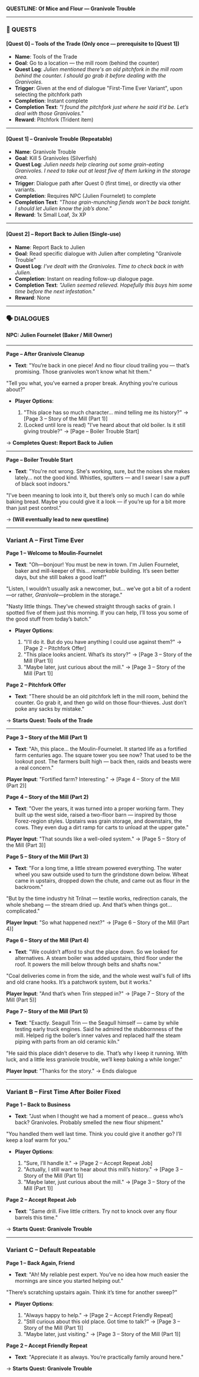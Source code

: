 **QUESTLINE: Of Mice and Flour — Granivole Trouble**

---

### 🎯 QUESTS

#### **\[Quest 0] – Tools of the Trade** (Only once — prerequisite to \[Quest 1])

* **Name**: Tools of the Trade
* **Goal**: Go to a location — the mill room (behind the counter)
* **Quest Log**: *Julien mentioned there's an old pitchfork in the mill room behind the counter. I should go grab it before dealing with the Granivoles.*
* **Trigger**: Given at the end of dialogue "First-Time Ever Variant", upon selecting the pitchfork path
* **Completion**: Instant complete
* **Completion Text**: *"I found the pitchfork just where he said it’d be. Let’s deal with those Granivoles."*
* **Reward**: Pitchfork (Trident item)

---

#### **\[Quest 1] – Granivole Trouble** (Repeatable)

* **Name**: Granivole Trouble
* **Goal**: Kill 5 Granivoles (Silverfish)
* **Quest Log**: *Julien needs help clearing out some grain-eating Granivoles. I need to take out at least five of them lurking in the storage area.*
* **Trigger**: Dialogue path after Quest 0 (first time), or directly via other variants.
* **Completion**: Requires NPC (Julien Fournelet) to complete
* **Completion Text**: *"Those grain-munching fiends won't be back tonight. I should let Julien know the job’s done."*
* **Reward**: 1x Small Loaf, 3x XP

---

#### **\[Quest 2] – Report Back to Julien** (Single-use)

* **Name**: Report Back to Julien
* **Goal**: Read specific dialogue with Julien after completing "Granivole Trouble"
* **Quest Log**: *I've dealt with the Granivoles. Time to check back in with Julien.*
* **Completion**: Instant on reading follow-up dialogue page.
* **Completion Text**: *"Julien seemed relieved. Hopefully this buys him some time before the next infestation."*
* **Reward**: None

---

### 🗣️ DIALOGUES

#### **NPC**: Julien Fournelet (Baker / Mill Owner)

---

**Page – After Granivole Cleanup**

* **Text**:
  "You’re back in one piece! And no flour cloud trailing you — that’s promising. Those granivoles won’t know what hit them."

"Tell you what, you’ve earned a proper break. Anything you're curious about?"

* **Player Options**:

  1. "This place has so much character... mind telling me its history?" → \[Page 3 – Story of the Mill (Part 1)]
  2. (Locked until lore is read) "I’ve heard about that old boiler. Is it still giving trouble?" → \[Page – Boiler Trouble Start]

→ **Completes Quest: Report Back to Julien**

---

**Page – Boiler Trouble Start**

* **Text**:
  "You're not wrong. She's working, sure, but the noises she makes lately... not the good kind. Whistles, sputters — and I swear I saw a puff of black soot indoors."

"I’ve been meaning to look into it, but there’s only so much I can do while baking bread. Maybe you could give it a look — if you’re up for a bit more than just pest control."

→ **(Will eventually lead to new questline)**

---

### Variant A – First Time Ever

**Page 1 – Welcome to Moulin-Fournelet**

* **Text**:
  "Oh—bonjour! You must be new in town. I'm Julien Fournelet, baker and mill-keeper of this... *remarkable* building. It’s seen better days, but she still bakes a good loaf!"

"Listen, I wouldn’t usually ask a newcomer, but... we’ve got a bit of a rodent—or rather, *Granivole*—problem in the storage."

"Nasty little things. They’ve chewed straight through sacks of grain. I spotted five of them just this morning. If you can help, I’ll toss you some of the good stuff from today’s batch."

* **Player Options**:

  1. "I'll do it. But do you have anything I could use against them?" → \[Page 2 – Pitchfork Offer]
  2. "This place looks ancient. What’s its story?" → \[Page 3 – Story of the Mill (Part 1)]
  3. "Maybe later, just curious about the mill." → \[Page 3 – Story of the Mill (Part 1)]

**Page 2 – Pitchfork Offer**

* **Text**:
  "There should be an old pitchfork left in the mill room, behind the counter. Go grab it, and then go wild on those flour-thieves. Just don’t poke any sacks by mistake."

→ **Starts Quest: Tools of the Trade**

---

**Page 3 – Story of the Mill (Part 1)**

* **Text**:
  "Ah, this place… the Moulin-Fournelet. It started life as a fortified farm centuries ago. The square tower you see now? That used to be the lookout post. The farmers built high — back then, raids and beasts were a real concern."

**Player Input**: "Fortified farm? Interesting." → \[Page 4 – Story of the Mill (Part 2)]

**Page 4 – Story of the Mill (Part 2)**

* **Text**:
  "Over the years, it was turned into a proper working farm. They built up the west side, raised a two-floor barn — inspired by those Forez-region styles. Upstairs was grain storage, and downstairs, the cows. They even dug a dirt ramp for carts to unload at the upper gate."

**Player Input**: "That sounds like a well-oiled system." → \[Page 5 – Story of the Mill (Part 3)]

**Page 5 – Story of the Mill (Part 3)**

* **Text**:
  "For a long time, a little stream powered everything. The water wheel you saw outside used to turn the grindstone down below. Wheat came in upstairs, dropped down the chute, and came out as flour in the backroom."

"But by the time industry hit Trilnat — textile works, redirection canals, the whole shebang — the stream dried up. And that’s when things got… complicated."

**Player Input**: "So what happened next?" → \[Page 6 – Story of the Mill (Part 4)]

**Page 6 – Story of the Mill (Part 4)**

* **Text**:
  "We couldn’t afford to shut the place down. So we looked for alternatives. A steam boiler was added upstairs, third floor under the roof. It powers the mill below through belts and shafts now."

"Coal deliveries come in from the side, and the whole west wall's full of lifts and old crane hooks. It’s a patchwork system, but it works."

**Player Input**: "And that’s when Trin stepped in?" → \[Page 7 – Story of the Mill (Part 5)]

**Page 7 – Story of the Mill (Part 5)**

* **Text**:
  "Exactly. Seagull Trin — the Seagull himself — came by while testing early truck engines. Said he admired the stubbornness of the mill. Helped rig the boiler’s inner valves and replaced half the steam piping with parts from an old ceramic kiln."

"He said this place didn’t deserve to die. That’s why I keep it running. With luck, and a little less granivole trouble, we’ll keep baking a while longer."

**Player Input**: "Thanks for the story." → Ends dialogue

---

### Variant B – First Time After Boiler Fixed

**Page 1 – Back to Business**

* **Text**:
  "Just when I thought we had a moment of peace... guess who’s back? Granivoles. Probably smelled the new flour shipment."

"You handled them well last time. Think you could give it another go? I’ll keep a loaf warm for you."

* **Player Options**:

  1. "Sure, I’ll handle it." → \[Page 2 – Accept Repeat Job]
  2. "Actually, I still want to hear about this mill’s history." → \[Page 3 – Story of the Mill (Part 1)]
  3. "Maybe later, just curious about the mill." → \[Page 3 – Story of the Mill (Part 1)]

**Page 2 – Accept Repeat Job**

* **Text**:
  "Same drill. Five little critters. Try not to knock over any flour barrels this time."

→ **Starts Quest: Granivole Trouble**

---

### Variant C – Default Repeatable

**Page 1 – Back Again, Friend**

* **Text**:
  "Ah! My reliable pest expert. You’ve no idea how much easier the mornings are since you started helping out."

"There’s scratching upstairs again. Think it’s time for another sweep?"

* **Player Options**:

  1. "Always happy to help." → \[Page 2 – Accept Friendly Repeat]
  2. "Still curious about this old place. Got time to talk?" → \[Page 3 – Story of the Mill (Part 1)]
  3. "Maybe later, just visiting." → \[Page 3 – Story of the Mill (Part 1)]

**Page 2 – Accept Friendly Repeat**

* **Text**:
  "Appreciate it as always. You’re practically family around here."

→ **Starts Quest: Granivole Trouble**
